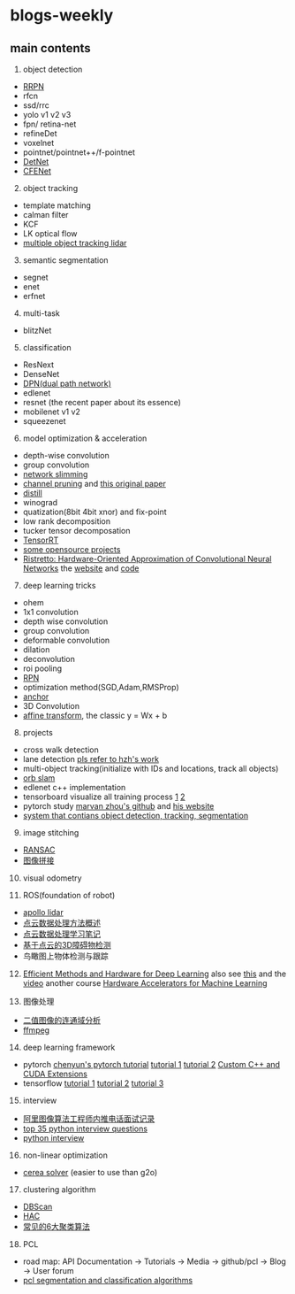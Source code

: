 # blogs-weekly

## main contents
1. object detection
  - [RRPN](https://github.com/mjq11302010044/RRPN)
  - rfcn
  - ssd/rrc
  - yolo v1 v2 v3
  - fpn/ retina-net
  - refineDet
  - voxelnet
  - pointnet/pointnet++/f-pointnet
  - [DetNet](https://zhuanlan.zhihu.com/p/39702482)
  - [CFENet](https://blog.csdn.net/nwu_NBL/article/details/81087567)

2. object tracking
  - template matching
  - calman filter 
  - KCF
  - LK optical flow
  - [multiple object tracking lidar](https://github.com/praveen-palanisamy/multiple-object-tracking-lidar/issues)


3. semantic segmentation
  - segnet
  - enet
  - erfnet

4. multi-task
  - blitzNet
  
5. classification
  - ResNext
  - DenseNet
  - [DPN(dual path network) ](https://blog.csdn.net/u014380165/article/details/75676216)
  - edlenet
  - resnet (the recent paper about its essence)
  - mobilenet v1 v2
  - squeezenet
  
6. model optimization & acceleration
  - depth-wise convolution
  - group convolution
  - [network slimming](https://blog.csdn.net/u014380165/article/details/79969132)
  - [channel pruning](https://blog.csdn.net/u014380165/article/details/79811779) and [this original paper](https://github.com/yihui-he/channel-pruning)
  - [distill](https://github.com/NervanaSystems/distiller)
  - winograd
  - quatization(8bit 4bit xnor) and fix-point
  - low rank decomposition
  - tucker tensor decomposation
  - [TensorRT](https://github.com/chenzhi1992/TensorRT-SSD)
  - [some opensource projects](https://blog.csdn.net/zhangjunhit/article/details/78901976)
  - [Ristretto: Hardware-Oriented Approximation of Convolutional Neural Networks](https://arxiv.org/pdf/1605.06402.pdf) the [website](http://ristretto.lepsucd.com/) and [code](https://github.com/pmgysel/caffe)

7. deep learning tricks
  - ohem
  - 1x1 convolution
  - depth wise convolution
  - group convolution
  - deformable convolution
  - dilation
  - deconvolution
  - roi pooling
  - [RPN](https://blog.csdn.net/u014380165/article/details/80380669)
  - optimization method(SGD,Adam,RMSProp)
  - [anchor](https://blog.csdn.net/u014380165/article/details/80379812)
  - 3D Convolution
  - [affine transform](https://www.matongxue.com/madocs/244.html), the classic y = Wx + b
  
 8. projects
  - cross walk detection
  - lane detection   [pls refer to hzh's work](https://zhouxiaofan.github.io/)
  - multi-object tracking(initialize with IDs and locations, track all objects)
  - [orb slam](https://blog.csdn.net/u010128736/article/list/1)
  - edlenet c++ implementation
  - tensorboard visualize all training process [1](http://tensorboardx.readthedocs.io/en/latest/tutorial_zh.html#id1) [2](https://github.com/lanpa/tensorboardX)
  - pytorch study [marvan zhou's github](https://github.com/MorvanZhou/PyTorch-Tutorial) and [his website](https://morvanzhou.github.io/tutorials/machine-learning/torch/)
  - [system that contians object detection, tracking, segmentation](https://github.com/GustavZ/realtime_object_detection)

 9. image stitching
  - [RANSAC](https://blog.csdn.net/zinnc/article/details/52319716)
  - [图像拼接](https://www.zhihu.com/question/20512919/answer/24912005)
 10. visual odometry
 
 11. ROS(foundation of robot)
  - [apollo lidar](https://blog.csdn.net/qq_33801763/article/details/79092240)
  - [点云数据处理方法概述](http://www.p-chao.com/2017-06-11/%E7%82%B9%E4%BA%91%E6%95%B0%E6%8D%AE%E5%A4%84%E7%90%86%E6%96%B9%E6%B3%95%E6%A6%82%E8%BF%B0/)
  - [点云数据处理学习笔记](https://blog.csdn.net/xs1997/article/details/78501120)
  - [基于点云的3D障碍物检测](https://blog.csdn.net/qq_33801763/article/details/79283017)
  - 鸟瞰图上物体检测与跟踪
  
 
 12. [Efficient Methods and Hardware for Deep Learning](https://platformlab.stanford.edu/Seminar%20Talks/retreat-2017/Song%20Han.pdf)
      also see [this](http://cs231n.stanford.edu/slides/2017/cs231n_2017_lecture15.pdf) and the [video](https://www.youtube.com/watch?v=eZdOkDtYMoo)  another course [Hardware Accelerators for Machine Learning](https://cs217.github.io/)
      
 13. 图像处理
 - [二值图像的连通域分析](https://blog.csdn.net/qq_37059483/article/details/78018539)
 - [ffmpeg](https://blog.csdn.net/leixiaohua1020/article/details/15811977)
 
 14. deep learning framework
 - pytorch [chenyun's pytorch tutorial](https://github.com/chenyuntc/pytorch-book) [tutorial 1](https://github.com/yunjey/pytorch-tutorial) [tutorial 2](https://github.com/MorvanZhou/PyTorch-Tutorial) [Custom C++ and CUDA Extensions](https://pytorch.org/tutorials/advanced/cpp_extension.html)
 - tensorflow [tutorial 1](https://github.com/yunjey/davian-tensorflow)  [tutorial 2](https://github.com/MorvanZhou/Tensorflow-Tutorial) [tutorial 3](https://github.com/MorvanZhou/Tensorflow-Computer-Vision-Tutorial)

15. interview
  - [阿里图像算法工程师内推电话面试记录](https://www.nowcoder.com/discuss/88050)
  - [top 35 python interview questions](https://data-flair.training/blogs/top-python-interview-questions-answer/)
  - [python interview](https://github.com/taizilongxu/interview_python#1-python%E7%9A%84%E5%87%BD%E6%95%B0%E5%8F%82%E6%95%B0%E4%BC%A0%E9%80%92)
  
16. non-linear optimization
  - [cerea solver](https://blog.csdn.net/wzheng92/article/details/79634069) (easier to use than g2o)
  
17. clustering algorithm
 - [DBScan](https://www.cnblogs.com/pinard/p/6208966.html)
 - [HAC](https://blog.csdn.net/eternity1118_/article/details/51520164)
 - [常见的6大聚类算法](https://blog.csdn.net/Katherine_hsr/article/details/79382249)
 
18. PCL
 - road map: API Documentation -> Tutorials -> Media -> github/pcl -> Blog -> User forum
 - [pcl segmentation and classification algorithms](https://blog.csdn.net/xiaoxiaowenqiang/article/details/79873816)
